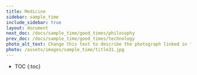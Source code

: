 ```yaml
---
title: Medicine
sidebar: sample_time
include_sidebar: true
layout: document
next_doc: /docs/sample_time/good_times/philosophy
prev_doc: /docs/sample_time/good_times/technology
photo_alt_text: Change this text to describe the photograph linked in "photo".
photo: /assets/images/sample_time/title31.jpg
---
```


* TOC
{:toc}

